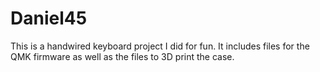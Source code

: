 # Daniel45

This is a handwired keyboard project I did for fun. It includes files for the QMK firmware as well as the files to 3D print the case.